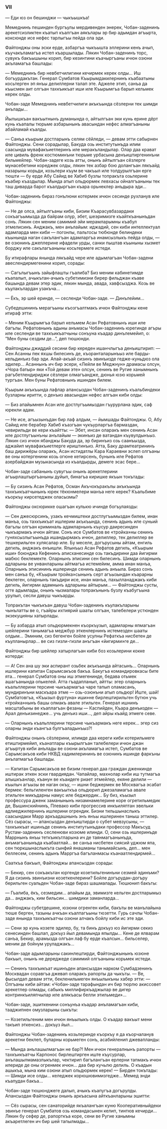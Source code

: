 ### VII

— Еди юз он бешинджи — чыкъышкъа!

Мемеднинъ пешинден бургъулы мердивенден энерек, Чобан-заденинъ арекетсизликтен къатып къалгъан аякълары эр бир адымдан агъырта, коксюнде исе нефес тарлыгъы пейда ола эди.

Файтонджы оны эски ерде, азбаргъа чыкъышта эллерини кенъ ачып, къучакъламагъа истеп къаршылады.
Лякин Чобан-заденинъ торс, сувукъ бакъышыны корип, бир кезинтини къачыргъаны ичюн озюни акъламагъа башлады:

— Мемеднинъ бир невбетчилигини кечирмек керек олды…
Иш богъурдакътан.
Генерал Сумбатов Къырымдакилернинъ къабаатыны косьтерген эп янъы делиллерни талап эте.
Аджеле этип, санъа да къысмен аит олгъан тахкъикъат иши иле Къырымгъа барып кельмек керек олды.

Чобан-заде Мемеднинъ невбетчилиги акъкъында сёзлерни тек шимди анълады…

Йылышкъан вакъытнынъ думанында о, айтылгъан эки кунь ерине дёрт кунь къапалы тюрьме азбарынынъ авасындан нефес алмагъаныны абайламай къалды.

— Санъа къырым достларынъ селям сёйледи, — девам этти сабырнен Файтонджы.
Сени сорадылар, Бакуда озь институтынъда илим саасында мувафакъиетлеринъ иле меракъландылар.
Олар даа крават иле цивиль френк костюминъни тюрьме урбасына денъиштиргенинъни бильмейлер.
Чобан-задеге козь атты, онынъ айтылгъан сёзлерге мунасебетини кореджек олды, лякин тек азбар бою долангъан лякъайд назарыны корьди, козьлери къум ве чакъыл иле толдурылгъан ерге тюшти — бу ерде Абу Сайид ве Хабиб бузлы топракъта озьлерине къабир къаздылар.
Мында атып ольдюрмек левхасы ойналгъаныны тек таш диварда барот къалдыргъан къара орьнеклер анъдыра эди...

Чобан-заденинъ бираз гонълюни котермек ичюн сесинде рухланув иле Файтонджы:

— Не де олса, айтылгъаны киби, Бизим Къарасувбазардаки сокъагъымызда да байрам олур, эбет, шеэримизге къайткъанынъдан сонъ.
Лякин сен меним самимий эйи мерамларымны къабул этмелисинъ.
Анджакъ, мен анълайым: иджадий, сен киби интеллектуал адамларда мен киби — погонлы, пальтосы тюбюнде белиндеки къынында наган сакълангъан адамларгъа инамсызлыкъ пейда олды, — ве озюнинъ джеплерине ифадели урды, санки пыштав къыныны хызмет борджу иле сакълагъаныны косьтермеге истеди.

Бу итирафлары янында лякъайд чере иле адымлагъан Чобан-задени авеслендирмегенини корип, сорады:

— Сагълыгъынъ зайыфлашты гъалиба?
Биз меним кабинетимде къапалып, ачыкътан-ачыкъ субетимизни бирер фильджан къаве башында девам этер эдик, лякин мында, авада, хавфсызджа.
Козь ве къулакълардан узакъча…

— Ёкъ, эр шей еринде, — сесленди Чобан-заде. — Динълейим…

Субедешининъ мерагъыны къозгъалтмакъ ичюн Файтонджы кене итираф этти:

– Меним Къырымгъа барып кельмем Асан Рефатовнынъ иши иле багълы.
Рефатовнынъ адыны анъмасы Чобан-заденинъ юрегинде агъры иле сесленди ве тахкъикъатчыны сонъуна къадар динълемейип, о: ”Мен буны сездим де…”, деп тюшюнди.

Файтонджы джиддий сесини бир кереден ишанчлыгъа денъиштирип: — Сен Асанны пек яхшы билесинъ де, къоранталарынъыз иле барды-кельдинъиз бар эди.
Апай-акъай сизинъ эвинъизде гедже-куньдюз ола эдилер…
Асаннынъ ич бир эсери, «Лейли ве Меджнун» драмасы олсун, «Чора батыр» яки «Той девам эте» олсун, сенинъ ве Ругие ханымнынъ рагъбетлендириджи сёзлери олмагъандже, дюнья юзю корьмей тургъан.
Мен буны Рефатовнынъ ишинден билем.

Къырым акъкъында лафлар апансыздан Чобан-заденинъ къальбиндеки бузларны иритти, о денъиз авасындан нефес алгъан киби олды:

— Биз апайымнен Асан иле достлугъымыздан гъурурлана эдик, саф юрекли адам.

— Не исе, агъызынъдан бир лаф алдым, — йымшады Файтонджы.
О, Абу Сайид иле берабер Хабиб къазгъан чукъурларгъа бармаздан, чевирильди ве кери къайтты: — Эбет, инсан оларакъ мен сенинъ Асан иле достлугъынъны анълайым — экинъиз де ватандан къувулдынъыз.
Лякин сиз ичюн ябанджы Бакуда да, эр биринъиз озь саанъызда, аджайип мувафакъиетлерге ириштинъиз.
Атта, Баку драмтеатрининъ баш дирижёры оларакъ, Асан истидатлы Кара Караевни эслеп олгъаны ве оны котергенини козь огюне кетирсенъ, бунынъ иле Рефатов азербайджан музыкасында из къалдырды, демеге эсас бере…

Чобан-заде сабанынъ сувугъы онынъ арекетлерини агъырлаштыргъаныны дуйып, бинагъа киришке якъын токътады:

— Бу сизинъ Асан Рефатов, Осман Акъчокъракълы акъкъында тахкъикъатчынынъ юрек тёкюнмелери манъа неге керек?
Къальбиме къоркъу кирсетеджек оласызмы?

Файтонджы оксюрикке ошагъан кулькю ичинде богъулаязды:

— Сен джесюрсинъ, узакъ кечмиштеки достлугъымыздан билем, инан манъа, озь тахкъикъат ишлерим акъкъында, сенинъ адынъ иле суньий багълы олгъан криминаль адамларнынъ къусур даиресинден чыкъармакъ ичюн айтам.
Сонъ исе Сумбатов ве «тройка»ны сенинъ гуняхсызлыгъынъда ишандырмакъ ичюн, делиллер, тек делиллер ве тешкерильген хулясалар иле.
Бу меселе, догърусыны айтам, енгиль дегиль, анджакъ енъишли.
Ялынъыз Асан Рефатов дегиль, «Къырым иши» боюнджа Кефенинъ аписханесинде озь такъдирини даа йигирми мабюс беклемекте.
Оларнынъ эписини сен билесинъ.
Шимди оларнынъ адларыны ве унванларыны айтмагъа истемейим, амма инан манъа, Оларнынъ эписининъ ишлеринде сенинъ адынъ анъыла.
Бираз сонъ мен санъа бу, «Къырым тройка»сынынъ серт агъызындан къарарны беклеген, оларнынъ такъдири исе, инан манъа, пахылланаджакъ киби дегиль, йигирми адамнынъ адларыны айтырым… — Файтонджы сусты, огге адымлады, онынъ чызмалары топракънынъ бузлу къабугъына урулып, сесли давуш чыкъарды.

Топракътан чыкъкъан давуш Чобан-заденинъ къулакъларыны чынълатты ве о, гъайры ихтиярий шааты олгъан, талебелери устюнден экзекуцияны хатырлады.

— Бу азбарда атып ольдюрмекнен къоркъузып, адамларны япмагъан шейлерини танымагъа меджбур эткенлернинъ истемезден шааты олдым…
Эминим, сиз бегенген бойле усулны Рефаткъа нисбетен де къулланырлар… ве сиз гизли-гизли анъгъан «йигирми»ге де…

Файтонджы бир шейлер хатырлагъан киби боз козьлерини кокке котерди:

— А!
Сен ана шу эки аспирант озьбек акъкъында айтасынъ…
Оларнынъ ишлерини капитан Сарымсакъов бакъа.
Бакугъа командировкасы бите ята… генерал Сумбатов оны иш этмегенинде, бедава отьмек ашагъанында опькелей.
Атта гъадапланып, айтты: эгер оларнынъ къальплерини терсине чыкъармагъа чаре тапып оламасанъ, мундиринъни маскъара этме — озь-озюнъни атып ольдюр!
Иште, шай!
Сумбатовгъа, «Къызыл фуртуна» иши»не бирлештирильген бутюн учь «тройка»нынъ башы олмакъ авале этильген.
Генерал ишнинъ масштабыны ве къаплагъан фезаны — Каспийден, Къара денъизден — Арал денъизинедже… учь денъиз иши…, деп айры къайд этмеге севе.

— Оларнынъ къальплерини терсине чыкъармакъ неге керек… эгер сиз оларны энди къангъа булгъаладынъыз?!

Файтонджы онынъ сёзлерини, илимде даа кереги киби котерильмеге етиштирмейип, къанатлары къырылгъан талебелери ичюн джан агъыртув киби анълады ве озюни акъламагъа истеп, Сумбатов ве Сарымсакъов киби НКВД хадимлерининъ ве озюнинъ ишинде фаркъны анълатмагъа башлады.

— Капитан Сарымсакъов ве бизим генерал даа граждан дженкинде иштирак эткен эски гвардиядан.
Чапайлар, махнолар киби иш тутмагъа алышкъанлар, къанун ве къаидеге риает этмейлер, екяне делили — къылыч агъызы ве наган окъу, — ишни беджермек ве Москвагъа эсабат бермек: бельгиленген вакъыткъа ольдюрип джезаламагъа авале этильген микъдарны намус иле беджердик…
Бу биз, къызыл профессура дженк заманынынъ низамнамелерине коре огретильмедик де, Вышинскийнинъ, Плевако киби прогрессив инкъиляптан эвельки адлиеджилернинъ ишлерини огрендик.
Бизни тильшынаслыкъ саасындаки Марр аркъадашнынъ энъ янъы ишлеринен таныш эттилер.
Сёз сырасы, — апансыздан денъиштирди о субет мевзусыны, — тахкъикъат ишинъде сенинъ институтынъдаки профессор Макъсуд Рустам-заденинъ сесленюви козюме илинди.
О, сени озь ишлеринъде Маррнынъ янъы теткъикътларына ич де таянмагъанынъда, анъмагъанынъда къабаатлай… ве санъа нисбетен сиясий уджюм япа, сен тюркшынаслыкъта сынфий янашманы танымайсынъ, деп… мен беллесем, сенинъ адынъ Марргъа багъланмасы къанаатлендирмей…

Сааткъа бакъып, Файтонджы апансыздан сорады:

— Бекир, сен сокъакътан юргенде козетильгенинъни сезмей эдинъми?
Я да сизинъ эвинъизни козеткенлерини?
Бойле догърудан-догъру берильген суальден Чобан-заде бираз шашмалады.
Тюшюнип бакъты:

— Гъалиба, ёкъ, сезмедим… апайым да, эвимизге кельген достларымыз да… анджакъ, ким бильсин… шимдики заманларда…

Файтонджы субетдешине, юзюни огренген киби, бакъты ве манълайына тюше берген, тазыны ачкъан къалпагъыны тюзетти.
Гурь сачлы Чобан-заде янында тахкъикъатчы озюни алчакъ бойлу киби ис эте эди.

— Сени эр кунь козете эдилер, бу, та бинъ докъуз юз йигирми секиз сенесинден башлап, докъуз йыл девамында япылды…
Кене де ялварам санъа, Бекир, арамызда олгъан лаф бу ерде къалсын… бильселер, меним де бойнум уруладжакъ…

Чобан-заде адымларыны сакинлештирди, Файтонджынынъ юзюне бакъып, онынъ не дереджеде самимий олгъаныны корьмек истеди.

— Сенинъ тахкъикъат ишинъден апансыздан нарком Сумбадзенинъ Москвадан соравгъа джевап оларакъ рапорты да чыкъты. — Ве, фысылдап девам этти, бекленильмеген янъылыкъны хабер этти: — Олгъаны киби айтам: «Чобан-заде тарафындан ич бир тюрлю акиссовет арекетлер олмады, сабыкъ миллифиркъаджылар ве дигер контринкъиляпчылар иле алякъасы белли этильмеди»...

Чобан-заде, эшиткенини сонъунъа къадар анъламагъан киби, тааджипнен омузларыны сыкъты:

— Козетильгеним мен ичюн янъылыкъ олды.
О къадар вакъыт мени такъип эткенсиз… докъуз йыл…

Файтонджы Чобан-заденинъ козьлеринде къоркъу я да къорчаланув арекетни беклеп, буларны корьмеген сонъ, асабийленип джевапланды:

— Мында анълашылмагъан не бар?!
Мен ичюн генералнынъ рапорты — тахкъикъатчы Карпонос бирлештирген иште къусурлар, анълашылмамазлыкълар, чектирип багълангъан ерлерни тапмакъ ичюн илериде де оны огренмек ичюн… даа бир кучьлю делиль.
О къадын ашыкъа, мына ким озюни атып ольдюрмек керек! — Бирден токътады: — Шимди исе олды… келеджек корюшювимизгедже…
Мемед энди къапудан бакъа…

Чобан-заде тюшюнджеге далып, ачыкъ къапугъа догърулды.
Апансыздан Файтонджы онынъ аркъасына айткъанларыны эшитти:

— Сёз сырасы, сен санаторийде якъалангъан куню Кооперативныйдеки эвинъе генерал Сумбатов озь командасынен келип, тинтюв кечирди…
Лякин бу сефер де, рапорткъа коре, сени ве Ругие ханымны акъаретлеген ич бир шей тапылмады…
